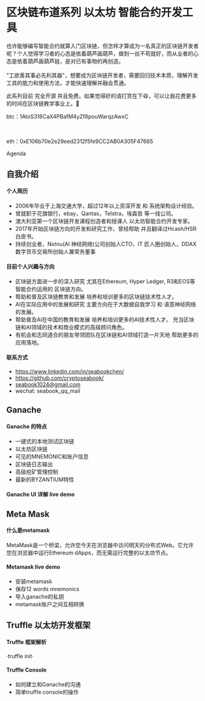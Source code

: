 # 区块链布道系列 以太坊 智能合约开发工具

也许能够编写智能合约就算入门区块链，但怎样才算成为一名真正的区块链开发者呢？个人觉得学习者的心态是依着葫芦画葫芦，做到一丝不苟就好，而从业者的心态是依着葫芦画葫芦娃，是对已有事物的再创造。
<br>
<br>
"工欲善其事必先利其器"，想要成为区块链开发者，需要回归技术本质，理解开发工具的能力和使用方法，才能快速理解并融会贯通。

此系列目前 完全开源 并且免费。如果觉得好的请打赏在下😄，可以让我花费更多的时间在区块链教学事业上。🙏 <br>

btc：1AtoS316CaX4PBafM4yZf8pouWarqzAwxC

<br>

eth：0xE106b70e2e29eed2312f5fe9CC2AB0A305F47665

Agenda

## 自我介绍

#### 个人简历
 - 2006年毕业于上海交通大学，超过12年以上资深开发 和 系统架构设计经验。
 - 曾就职于花旗银行，ebay，Qantas，Telstra，埃森哲 等一线公司。 
 - 澳大利亚第一个区块链开发课程创造者和授课人 以太坊智能合约开发专家。 
 - 2017年开始区块链方向的开发和研究工作，曾经帮助 并且翻译过Hcash/HSR白皮书。
 - 持续创业者，Nxtnu(AI 神经网络)公司创始人CTO，IT 匠人圈创始人，DDAX数字货币交易所创始人兼常务董事
 
 
#### 目前个人兴趣与方向
 - 区块链方面进一步的深入研究 尤其在Ethereum, Hyper Ledger, R3和EOS等智能合约运用的 区块链方向。
 - 帮助和普及区块链教育和发展 培养和培训更多的区块链技术性人才。 
 - AI在实际应用中的发展和研究 主要方向在于大数据自我学习 和 语意神经网络的发展。 
 - 帮助普及AI在中国的教育和发展 培养和培训更多的AI技术性人才。 充当区块链和AI领域的技术和商业模式的高级顾问⻆色。 
 - 有机会和志同道合的朋友带领团队在区块链和AI领域打造一片天地 帮助更多的应用落地。
  

#### 联系方式
 - https://www.linkedin.com/in/seabookchen/
 - https://github.com/cryptoseabook/
 - seabook1024@gmail.com
 - wechat: seabook_qq_mail
 
## Ganache

#### Ganache 的特点
  - 一键式的本地测试区块链
  - 以太坊区块链
  - 可见的MNEMONIC和账户信息
  - 区块链日志输出
  - 高级挖矿管理控制
  - 最新的BYZANTIUM特性

#### Ganache UI 详解 live demo

## Meta Mask

#### 什么是metamask
  MetaMask是一个桥梁，允许您今天在浏览器中访问明天的分布式Web。它允许您在浏览器中运行Ethereum dApps，而无需运行完整的以太坊节点。
  
#### Metamask live demo
  - 安装metamask
  - 保存12 words mnemonics
  - 导入ganache的私钥 
  - metamask账户之间互相转换

## Truffle 以太坊开发框架

#### Truffle 框架解析
  ·truffle init·
  
#### Truffle Console
  - 如何建立和Ganache的沟通
  - 简单truffle console的操作
  


